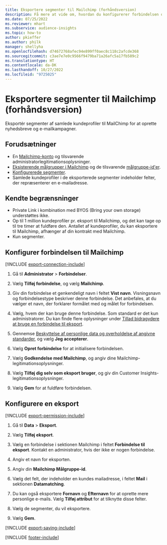 ```yaml
---
title: Eksportere segmenter til Mailchimp (forhåndsversion)
description: Få mere at vide om, hvordan du konfigurerer forbindelsen og eksporterer til Mailchimp.
ms.date: 07/25/2022
ms.reviewer: mhart
ms.subservice: audience-insights
ms.topic: how-to
author: pkieffer
ms.author: philk
manager: shellyha
ms.openlocfilehash: d74672768afec94e899ff0aec8c118c2afcde368
ms.sourcegitcommit: c3ae7e7e0c9566f9479ba71a26afc5a17fb589c2
ms.translationtype: HT
ms.contentlocale: da-DK
ms.lasthandoff: 10/27/2022
ms.locfileid: "9725025"
---
```

# <a name="export-segments-to-mailchimp-preview"></a>Eksportere segmenter til Mailchimp (forhåndsversion)

Eksportér segmenter af samlede kundeprofiler til MailChimp for at oprette nyhedsbreve og e-mailkampagner.

## <a name="prerequisites"></a>Forudsætninger

- En [Mailchimp-konto](https://mailchimp.com/) og tilsvarende administratorlegitimationsoplysninger.
- [Eksisterende målgrupper i Mailchimp](https://mailchimp.com/help/create-audience/) og de tilsvarende [målgruppe-id'er](https://mailchimp.com/help/find-audience-id/).
- [Konfigurerede segmenter](segments.md).
- Samlede kundeprofiler i de eksporterede segmenter indeholder felter, der repræsenterer en e-mailadresse.

## <a name="known-limitations"></a>Kendte begrænsninger

- Private Link i kombination med BYOS (Bring your own storage) understøttes ikke.
- Op til 1 million kundeprofiler pr. eksport til Mailchimp, og det kan tage op til tre timer at fuldføre den. Antallet af kundeprofiler, du kan eksportere til Mailchimp, afhænger af din kontrakt med Mailchimp.
- Kun segmenter.

## <a name="set-up-connection-to-mailchimp"></a>Konfigurer forbindelsen til Mailchimp

[!INCLUDE [export-connection-include](includes/export-connection-admn.md)]

1. Gå til **Administrator** > **Forbindelser**.

1. Vælg **Tilføj forbindelse**, og vælg **Mailchimp**.

1. Giv din forbindelse et genkendeligt navn i feltet **Vist navn**. Visningsnavn og forbindelsestype beskriver denne forbindelse. Det anbefales, at du vælger et navn, der forklarer formålet med og målet for forbindelsen.

1. Vælg, hvem der kan bruge denne forbindelse. Som standard er det kun administratorer. Du kan finde flere oplysninger under [Tillad bidragydere at bruge en forbindelse til eksport](connections.md#allow-contributors-to-use-a-connection-for-exports).

1. Gennemse [Beskyttelse af personlige data og overholdelse af angivne standarder](connections.md#data-privacy-and-compliance), og vælg **Jeg accepterer**.

1. Vælg **Opret forbindelse** for at initialisere forbindelsen.

1. Vælg **Godkendelse med Mailchimp**, og angiv dine Mailchimp-legitimationsoplysninger.

1. Vælg **Tilføj dig selv som eksport bruger**, og giv din Customer Insights-legitimationsoplysninger.

1. Vælg **Gem** for at fuldføre forbindelsen.

## <a name="configure-an-export"></a>Konfigurere en eksport

[!INCLUDE [export-permission-include](includes/export-permission.md)]

1. Gå til **Data** > **Eksport**.

1. Vælg **Tilføj eksport**.

1. Vælg en forbindelse i sektionen Mailchimp i feltet **Forbindelse til eksport**. Kontakt en administrator, hvis der ikke er nogen forbindelse.

1. Angiv et navn for eksporten.

1. Angiv din **Mailchimp Målgruppe-id**.

1. Vælg det felt, der indeholder en kundes mailadresse, i feltet **Mail** i sektionen **Datamatching**.

1. Du kan også eksportere **Fornavn** og **Efternavn** for at oprette mere personlige e-mails. Vælg **Tilføj attribut** for at tilknytte disse felter.

1. Vælg de segmenter, du vil eksportere.

1. Vælg **Gem**.

[!INCLUDE [export-saving-include](includes/export-saving.md)]

[!INCLUDE [footer-include](includes/footer-banner.md)]
